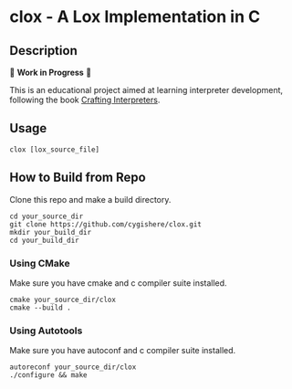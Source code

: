 # clox - A Lox Implementation in C


## Description

🚧 **Work in Progress** 🚧

This is an educational project aimed at learning interpreter development, following the book [Crafting Interpreters](https://craftinginterpreters.com).

## Usage

```shell
clox [lox_source_file]
```

## How to Build from Repo

Clone this repo and make a build directory.

```shell
cd your_source_dir
git clone https://github.com/cygishere/clox.git
mkdir your_build_dir
cd your_build_dir
```

### Using CMake

Make sure you have cmake and c compiler suite installed.

```shell
cmake your_source_dir/clox
cmake --build .
```

### Using Autotools

Make sure you have autoconf and c compiler suite installed.

```shell
autoreconf your_source_dir/clox
./configure && make
```
